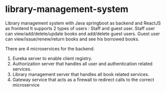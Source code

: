 # library-management-system
Library management system with Java springboot as backend and ReactJS as frontend
It supports 2 types of users : Staff and guest user.
Staff user can view/add/delete/update books and add/delete guest users.
Guest user can view/issue/renew/return books and see his borrowed books.

There are 4 microservices for the backend. 
1. Eureka server to enable client registry.
2. Authorization server that handles all user and authentication related services.
3. Library management server that handles all book related services.
4. Gateway service that acts as a firewall to redirect calls to the correct microservice

